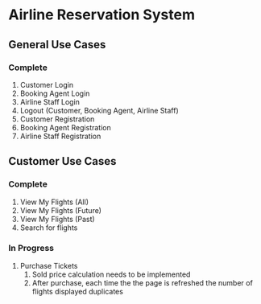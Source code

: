 # Airline Reservation System

## General Use Cases

### Complete

1. Customer Login
1. Booking Agent Login
1. Airline Staff Login
1. Logout (Customer, Booking Agent, Airline Staff)
1. Customer Registration
1. Booking Agent Registration
1. Airline Staff Registration

## Customer Use Cases

### Complete

1. View My Flights (All)
1. View My Flights (Future)
1. View My Flights (Past)
1. Search for flights

### In Progress
1. Purchase Tickets
    1. Sold price calculation needs to be implemented
    1. After purchase, each time the the page is refreshed the number of flights displayed duplicates